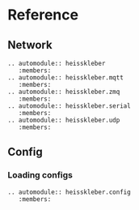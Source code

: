# Reference

## Network

```{eval-rst}
.. automodule:: heisskleber
   :members:
.. automodule:: heisskleber.mqtt
   :members:
.. automodule:: heisskleber.zmq
   :members:
.. automodule:: heisskleber.serial
   :members:
.. automodule:: heisskleber.udp
   :members:
```

## Config

### Loading configs
```{eval-rst}
.. automodule:: heisskleber.config
   :members:
```
